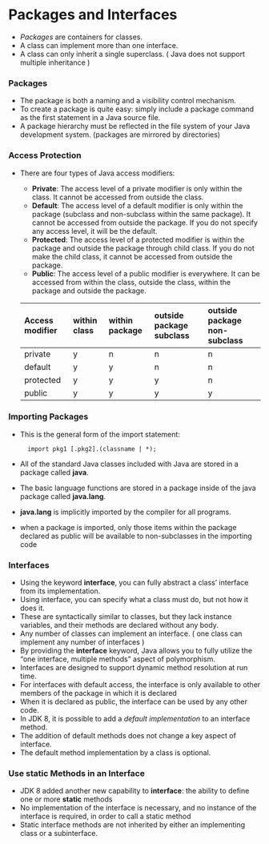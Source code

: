# Packages and Interfaces
- _Packages_ are containers for classes.
- A class can implement more than one interface.
- A class can only inherit a single superclass. ( Java does not support multiple inheritance )

### Packages
- The package is both a naming and a visibility control mechanism.
- To create a package is quite easy: simply include a package command as the first statement in a Java source file.
- A package hierarchy must be reflected in the file system of your Java development system. (packages are mirrored by directories) 

### Access Protection
- There are four types of Java access modifiers:
    - **Private**: The access level of a private modifier is only within the class. It cannot be accessed from outside the class.
    - **Default**: The access level of a default modifier is only within the package (subclass and non-subclass within the same package). 
    It cannot be accessed from outside the package. If you do not specify any access level, it will be the default.
    - **Protected**: The access level of a protected modifier is within the package and outside the package through child class. 
    If you do not make the child class, it cannot be accessed from outside the package.
    - **Public**: The access level of a public modifier is everywhere. It can be accessed from within the class, outside the class, 
    within the package and outside the package.
    
    
   | Access modifier | within class | within package | outside package subclass | outside package non-subclass |
   | :---            |     :---     |     :---       |     :---                 |          :---                |
   | private         | y            | n              | n                        | n                            |
   | default         | y            | y              | n                        | n                            |
   | protected       | y            | y              | y                        | n                            |
   | public          | y            | y              | y                        | y                            |

### Importing Packages
- This is the general form of the import statement:


        import pkg1 [.pkg2].(classname | *);

- All of the standard Java classes included with Java are stored in a package called **java**.
- The basic language functions are stored in a package inside of the java package called **java.lang**.
- **java.lang** is implicitly imported by the compiler for all programs.
- when a package is imported, only those items within the package declared as public will be available to non-subclasses in the importing code

### Interfaces
- Using the keyword **interface**, you can fully abstract a class’ interface from its implementation.
- Using interface, you can specify what a class must do, but not how it does it.
- These are syntactically similar to classes, but they lack instance variables, and their methods are declared without any body.
- Any number of classes can implement an interface. (  one class can implement any number of interfaces )
- By providing the **interface** keyword, Java allows you to fully utilize the “one interface, multiple methods” aspect of polymorphism.
- Interfaces are designed to support dynamic method resolution at run time.
- For interfaces with default access, the interface is only available to other members of the package in which it is declared
- When it is declared as public, the interface can be used by any other code.
- In JDK 8, it is possible to add a _default implementation_ to an interface method.
- The addition of default methods does not change a key aspect of interface.
- The default method implementation by a class is optional.

### Use static Methods in an Interface
- JDK 8 added another new capability to **interface**: the ability to define one or more **static** methods
- No implementation of the interface is necessary, and no instance of the interface is required, in order to call a static method
- Static interface methods are not inherited by either an implementing class or a subinterface.

